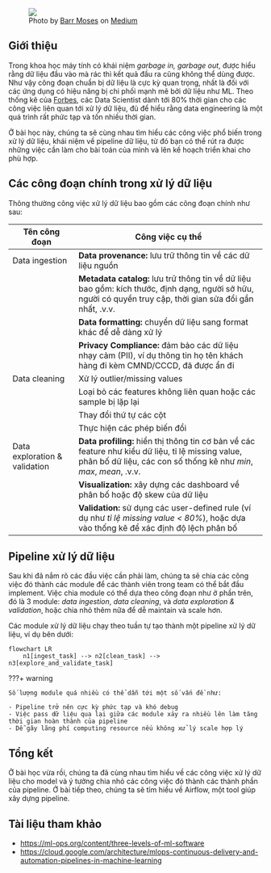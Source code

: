 <figure>
    <img src="../../../assets/images/mlops-crash-course/data-pipeline/broken-data-pipeline.jpeg" loading="lazy"/>
    <figcaption>Photo by <a href="https://barrmoses.medium.com/?source=post_page-----4d42c2a8f054--------------------------------">Barr Moses</a> on <a href="https://barrmoses.medium.com/the-broken-data-pipeline-before-christmas-4d42c2a8f054">Medium</a></figcaption>
</figure>

## Giới thiệu

Trong khoa học máy tính có khái niệm _garbage in, garbage out_, được hiểu rằng dữ liệu đầu vào mà rác thì kết quả đầu ra cũng không thể dùng được. Như vậy công đoạn chuẩn bị dữ liệu là cực kỳ quan trọng, nhất là đối với các ứng dụng có hiệu năng bị chi phối mạnh mẽ bởi dữ liệu như ML. Theo thống kê của [Forbes](https://www.forbes.com/sites/gilpress/2016/03/23/data-preparation-most-time-consuming-least-enjoyable-data-science-task-survey-says), các Data Scientist dành tới 80% thời gian cho các công việc liên quan tới xử lý dữ liệu, đủ để hiểu rằng data engineering là một quá trình rất phức tạp và tốn nhiều thời gian.

Ở bài học này, chúng ta sẽ cùng nhau tìm hiểu các công việc phổ biến trong xử lý dữ liệu, khái niệm về pipeline dữ liệu, từ đó bạn có thể rút ra được những việc cần làm cho bài toán của mình và lên kế hoạch triển khai cho phù hợp.

## Các công đoạn chính trong xử lý dữ liệu

Thông thường công việc xử lý dữ liệu bao gồm các công đoạn chính như sau:

| Tên công đoạn                 | Công việc cụ thể                                                                                                                                                         |
| ----------------------------- | ------------------------------------------------------------------------------------------------------------------------------------------------------------------------ |
| Data ingestion                | **Data provenance:** lưu trữ thông tin về các dữ liệu nguồn                                                                                                              |
|                               | **Metadata catalog:** lưu trữ thông tin về dữ liệu bao gồm: kích thước, định dạng, người sở hữu, người có quyền truy cập, thời gian sửa đổi gần nhất, .v.v.              |
|                               | **Data formatting:** chuyển dữ liệu sang format khác để dễ dàng xử lý                                                                                                    |
|                               | **Privacy Compliance:** đảm bảo các dữ liệu nhạy cảm (PII), ví dụ thông tin họ tên khách hàng đi kèm CMND/CCCD, đã được ẩn đi                                            |
| Data cleaning                 | Xử lý outlier/missing values                                                                                                                                             |
|                               | Loại bỏ các features không liên quan hoặc các sample bị lặp lại                                                                                                          |
|                               | Thay đổi thứ tự các cột                                                                                                                                                  |
|                               | Thực hiện các phép biến đổi                                                                                                                                              |
| Data exploration & validation | **Data profiling:** hiển thị thông tin cơ bản về các feature như kiểu dữ liệu, tỉ lệ missing value, phân bố dữ liệu, các con số thống kê như _min_, _max_, _mean_, .v.v. |
|                               | **Visualization:** xây dựng các dashboard về phân bố hoặc độ skew của dữ liệu                                                                                            |
|                               | **Validation:** sử dụng các user-defined rule (ví dụ như _tỉ lệ missing value < 80%_), hoặc dựa vào thống kê để xác định độ lệch phân bố                                 |

## Pipeline xử lý dữ liệu

Sau khi đã nắm rõ các đầu việc cần phải làm, chúng ta sẽ chia các công việc đó thành các module để các thành viên trong team có thể bắt đầu implement. Việc chia module có thể dựa theo công đoạn như ở phần trên, đó là 3 module: _data ingestion_, _data cleaning_, và _data exploration & validation_, hoặc chia nhỏ thêm nữa để dễ maintain và scale hơn.

Các module xử lý dữ liệu chạy theo tuần tự tạo thành một pipeline xử lý dữ liệu, ví dụ bên dưới:

```mermaid
flowchart LR
    n1[ingest_task] --> n2[clean_task] --> n3[explore_and_validate_task]
```

???+ warning

    Số lượng module quá nhiều có thể dẫn tới một số vấn đề như:

    - Pipeline trở nên cực kỳ phức tạp và khó debug
    - Việc pass dữ liệu qua lại giữa các module xảy ra nhiều lên làm tăng thời gian hoàn thành của pipeline
    - Dễ gây lãng phí computing resource nếu không xử lý scale hợp lý

## Tổng kết

Ở bài học vừa rồi, chúng ta đã cùng nhau tìm hiểu về các công việc xử lý dữ liệu cho model và ý tưởng chia nhỏ các công việc đó thành các thành phần của pipeline. Ở bài tiếp theo, chúng ta sẽ tỉm hiểu về Airflow, một tool giúp xây dựng pipeline.

## Tài liệu tham khảo

- <https://ml-ops.org/content/three-levels-of-ml-software>
- <https://cloud.google.com/architecture/mlops-continuous-delivery-and-automation-pipelines-in-machine-learning>
